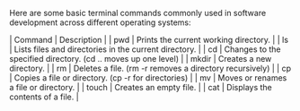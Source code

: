 Here are some basic terminal commands commonly used in software development across different operating systems:

| Command	| Description |
| pwd	| Prints the current working directory. |
| ls	| Lists files and directories in the current directory. |
| cd <directory>	| Changes to the specified directory. (cd .. moves up one level) |
| mkdir <directory>	| Creates a new directory. |
| rm <file>	| Deletes a file. (rm -r <directory> removes a directory recursively) |
| cp <source> <destination>	| Copies a file or directory. (cp -r for directories) |
| mv <source> <destination>	| Moves or renames a file or directory. |
| touch <file>	| Creates an empty file. |
| cat <file>	| Displays the contents of a file. |
